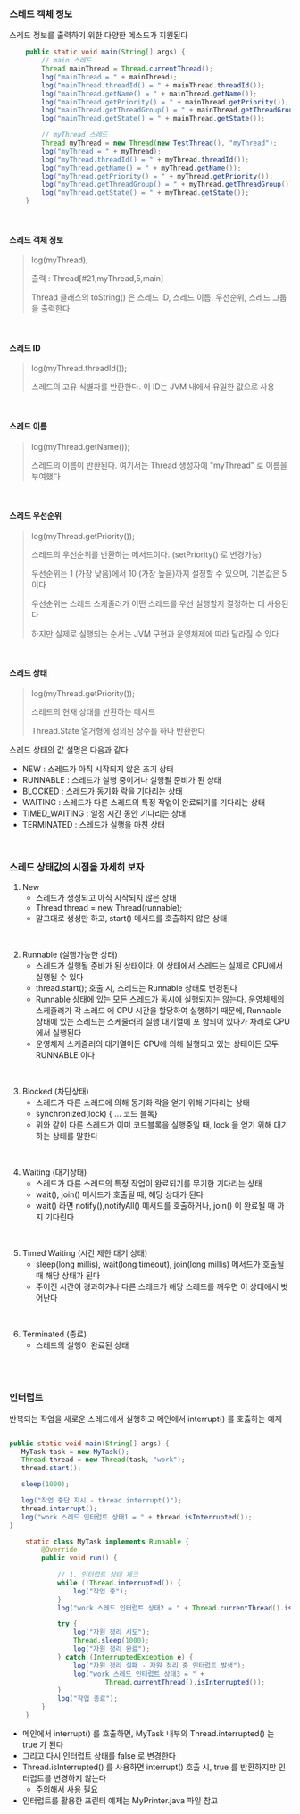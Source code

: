 
### 스레드 객체 정보

스레드 정보를 출력하기 위한 다양한 메소드가 지원된다 

```java
    public static void main(String[] args) {
        // main 스레드
        Thread mainThread = Thread.currentThread();
        log("mainThread = " + mainThread);
        log("mainThread.threadId() = " + mainThread.threadId());
        log("mainThread.getName() = " + mainThread.getName());
        log("mainThread.getPriority() = " + mainThread.getPriority()); // 1~10 (기본값 5)
        log("mainThread.getThreadGroup() = " + mainThread.getThreadGroup());
        log("mainThread.getState() = " + mainThread.getState());

        // myThread 스레드
        Thread myThread = new Thread(new TestThread(), "myThread");
        log("myThread = " + myThread);
        log("myThread.threadId() = " + myThread.threadId());
        log("myThread.getName() = " + myThread.getName());
        log("myThread.getPriority() = " + myThread.getPriority());
        log("myThread.getThreadGroup() = " + myThread.getThreadGroup());
        log("myThread.getState() = " + myThread.getState());
    }
```
<br>

#### 스레드 객체 정보
>  log(myThread);
> 
> 출력 :  Thread[#21,myThread,5,main]
>  
> Thread 클래스의 toString() 은 스레드 ID, 스레드 이름, 우선순위, 스레드 그룹을 출력한다

<br>

#### 스레드 ID
>  log(myThread.threadId());
>
> 스레드의 고유 식별자를 반환한다. 이 ID는 JVM 내에서 유일한 값으로 사용

<br>

#### 스레드 이름
>  log(myThread.getName());
>
> 스레드의 이름이 반환된다. 여기서는 Thread 생성자에 "myThread" 로 이름을 부여했다

<br>

#### 스레드 우선순위
>  log(myThread.getPriority());
>
> 스레드의 우선순위를 반환하는 메서드이다. (setPriority() 로 변경가능)
> 
>  우선순위는 1 (가장 낮음)에서 10 (가장 높음)까지 설정할 수 있으며, 기본값은 5이다
> 
> 우선순위는 스레드 스케줄러가 어떤 스레드를 우선 실행할지 결정하는 데 사용된다
> 
>  하지만 실제로 실행되는 순서는 JVM 구현과 운영체제에 따라 달라질 수 있다

<br>


#### 스레드 상태
>  log(myThread.getPriority());
>
> 스레드의 현재 상태를 반환하는 메서드
> 
> Thread.State 열거형에 정의된 상수를 하나 반환한다

스레드 상태의 값 설명은 다음과 같다
- NEW : 스레드가 아직 시작되지 않은 초기 상태
- RUNNABLE : 스레드가 실행 중이거나 실행될 준비가 된 상태
- BLOCKED : 스레드가 동기화 락을 기다리는 상태
- WAITING : 스레드가 다른 스레드의 특정 작업이 완료되기를 기다리는 상태
- TIMED_WAITING :  일정 시간 동안 기다리는 상태
- TERMINATED : 스레드가 실행을 마친 상태

<br>

### 스레드 상태값의 시점을 자세히 보자

1. New 
   - 스레드가 생성되고 아직 시작되지 않은 상태 
   - Thread thread = new Thread(runnable);
   - 말그대로 생성만 하고, start() 메서드를 호출하지 않은 상태 
   
<br>

2. Runnable (실행가능한 상태)
    - 스레드가 실행될 준비가 된 상태이다. 이 상태에서 스레드는 실제로 CPU에서 실행될 수 있다
    - thread.start(); 호출 시, 스레드는 Runnable 상태로 변경된다 
    - Runnable 상태에 있는 모든 스레드가 동시에 실행되지는 않는다.  운영체제의 스케줄러가 각 스레드
      에 CPU 시간을 할당하여 실행하기 때문에, Runnable 상태에 있는 스레드는 스케줄러의 실행 대기열에 포
      함되어 있다가 차례로 CPU에서 실행된다
    - 운영체제 스케줄러의 대기열이든 CPU에 의해 실행되고 있는 상태이든 모두 RUNNABLE 이다

<br>

3. Blocked (차단상태)
    - 스레드가 다른 스레드에 의해 동기화 락을 얻기 위해 기다리는 상태
    - synchronized(lock) { ... 코드 블록}
    - 위와 같이 다른 스레드가 이미 코드블록을 실행중일 때, lock 을 얻기 위해 대기하는 상태를 말한다

<br>

4. Waiting (대기상태)
    - 스레드가 다른 스레드의 특정 작업이 완료되기를 무기한 기다리는 상태
    - wait(), join() 메서드가 호출될 때, 해당 상태가 된다
    - wait() 라면 notify(),notifyAll() 메서드를 호출하거나, join() 이 완료될 때 까지 기다린다

<br>

5. Timed Waiting (시간 제한 대기 상태)
    -  sleep(long millis), wait(long timeout), join(long millis) 메서드가 호출될 때 해당 상태가 된다 
    - 주어진 시간이 경과하거나 다른 스레드가 해당 스레드를 깨우면 이 상태에서 벗어난다

<br> 

6. Terminated (종료)
   - 스레드의 실행이 완료된 상태 

<br>
<br>

### 인터럽트 

반복되는 작업을 새로운 스레드에서 실행하고
메인에서 interrupt() 를 호춣하는 예제

```java

public static void main(String[] args) {
   MyTask task = new MyTask();
   Thread thread = new Thread(task, "work");
   thread.start();

   sleep(1000);

   log("작업 중단 지시 - thread.interrupt()");
   thread.interrupt();
   log("work 스레드 인터럽트 상태1 = " + thread.isInterrupted());
}

    static class MyTask implements Runnable {
        @Override
        public void run() {
            
            // 1. 인터럽트 상태 체크 
            while (!Thread.interrupted()) { 
                log("작업 중");
            }
            log("work 스레드 인터럽트 상태2 = " + Thread.currentThread().isInterrupted());

            try {
                log("자원 정리 시도");
                Thread.sleep(1000);
                log("자원 정리 완료");
            } catch (InterruptedException e) {
                log("자원 정리 실패 - 자원 정리 중 인터럽트 발생");
                log("work 스레드 인터럽트 상태3 = " +
                        Thread.currentThread().isInterrupted());
            }
            log("작업 종료");
        }
    }

```

- 메인에서 interrupt() 를 호출하면, MyTask 내부의 Thread.interrupted() 는 true 가 된다
- 그리고 다시 인터럽트 상태를 false 로 변경한다 
- Thread.isInterrupted() 를 사용하면 interrupt() 호출 시, true 를 반환하지만 인터럽트를 변경하지 않는다
  - 주의해서 사용 필요 
- 인터럽트를 활용한 프린터 예제는 MyPrinter.java 파일 참고 